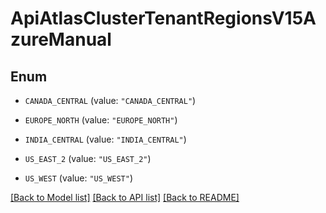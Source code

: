 # ApiAtlasClusterTenantRegionsV15AzureManual

## Enum


* `CANADA_CENTRAL` (value: `"CANADA_CENTRAL"`)

* `EUROPE_NORTH` (value: `"EUROPE_NORTH"`)

* `INDIA_CENTRAL` (value: `"INDIA_CENTRAL"`)

* `US_EAST_2` (value: `"US_EAST_2"`)

* `US_WEST` (value: `"US_WEST"`)


[[Back to Model list]](../README.md#documentation-for-models) [[Back to API list]](../README.md#documentation-for-api-endpoints) [[Back to README]](../README.md)


